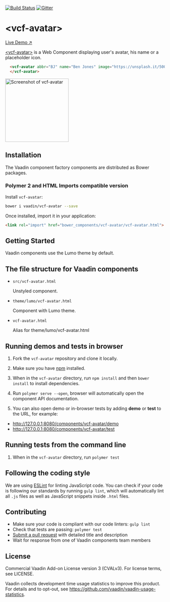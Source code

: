 [![Build Status](https://travis-ci.org/vaadin/vcf-avatar.svg?branch=master)](https://travis-ci.org/vaadin/vcf-avatar)
[![Gitter](https://badges.gitter.im/Join%20Chat.svg)](https://gitter.im/vaadin/web-components?utm_source=badge&utm_medium=badge&utm_campaign=pr-badge)

# &lt;vcf-avatar&gt;

[Live Demo ↗](https://incubator.app.fi/vcf-avatar-demo/index.html)

[&lt;vcf-avatar&gt;](https://vaadin.com/directory/component/vcf-avatar) is a Web Component displaying user's avatar, his name or a placeholder icon.

```html
  <vcf-avatar abbr="BJ" name="Ben Jones" image="https://unsplash.it/500/500?random">
  </vcf-avatar>
```

[<img src="https://raw.githubusercontent.com/vaadin/vcf-avatar/master/screenshot.png" width="200" alt="Screenshot of vcf-avatar">](https://vaadin.com/directory/component/vcf-avatar)


## Installation

The Vaadin component factory components are distributed as Bower packages.

### Polymer 2 and HTML Imports compatible version

Install `vcf-avatar`:

```sh
bower i vaadin/vcf-avatar --save
```

Once installed, import it in your application:

```html
<link rel="import" href="bower_components/vcf-avatar/vcf-avatar.html">
```

## Getting Started

Vaadin components use the Lumo theme by default.

## The file structure for Vaadin components

- `src/vcf-avatar.html`

  Unstyled component.

- `theme/lumo/vcf-avatar.html`

  Component with Lumo theme.

- `vcf-avatar.html`

  Alias for theme/lumo/vcf-avatar.html


## Running demos and tests in browser

1. Fork the `vcf-avatar` repository and clone it locally.

1. Make sure you have [npm](https://www.npmjs.com/) installed.

1. When in the `vcf-avatar` directory, run `npm install` and then `bower install` to install dependencies.

1. Run `polymer serve --open`, browser will automatically open the component API documentation.

1. You can also open demo or in-browser tests by adding **demo** or **test** to the URL, for example:

  - http://127.0.0.1:8080/components/vcf-avatar/demo
  - http://127.0.0.1:8080/components/vcf-avatar/test


## Running tests from the command line

1. When in the `vcf-avatar` directory, run `polymer test`


## Following the coding style

We are using [ESLint](http://eslint.org/) for linting JavaScript code. You can check if your code is following our standards by running `gulp lint`, which will automatically lint all `.js` files as well as JavaScript snippets inside `.html` files.


## Contributing

  - Make sure your code is compliant with our code linters: `gulp lint`
  - Check that tests are passing: `polymer test`
  - [Submit a pull request](https://www.digitalocean.com/community/tutorials/how-to-create-a-pull-request-on-github) with detailed title and description
  - Wait for response from one of Vaadin components team members


## License

Commercial Vaadin Add-on License version 3 (CVALv3). For license terms, see LICENSE.

Vaadin collects development time usage statistics to improve this product. For details and to opt-out, see https://github.com/vaadin/vaadin-usage-statistics.
